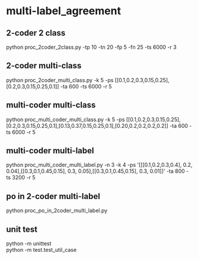 # multi-label_agreement

## 2-coder 2 class
python proc_2coder_2class.py -tp 10 -tn 20 -fp 5 -fn 25 -ts 6000 -r 3

## 2-coder multi-class
python proc_2coder_multi_class.py -k 5 -ps [[0.1,0.2,0.3,0.15,0.25],[0.2,0.3,0.15,0.25,0.1]] -ta 600 -ts 6000 -r 5

## multi-coder multi-class
python proc_multi_coder_multi_class.py -k 5 -ps [[0.1,0.2,0.3,0.15,0.25],[0.2,0.3,0.15,0.25,0.1],[0.13,0.37,0.15,0.25,0.1],[0.20,0.2,0.2,0.2,0.2]] -ta 600 -ts 6000 -r 5

## multi-coder multi-label
 python proc_multi_coder_multi_label.py -n 3 -k 4 -ps '[[[0.1,0.2,0.3,0.4], 0.2, 0.04],[[0.3,0.1,0.45,0.15], 0.3, 0.05],[[0.3,0.1,0.45,0.15], 0.3, 0.01]]' -ta 800 -ts 3200 -r 5

## po in 2-coder multi-label
python proc_po_in_2coder_multi_label.py


## unit test
python -m unittest  
python -m test.test_util_case